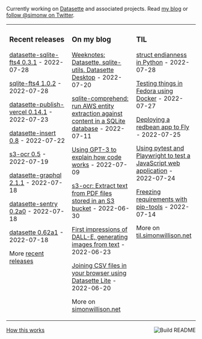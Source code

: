 Currently working on [Datasette](https://datasette.io/) and associated projects. Read [my blog](https://simonwillison.net/) or [follow @simonw on Twitter](https://twitter.com/simonw).

<table><tr><td valign="top" width="33%">

### Recent releases
<!-- recent_releases starts -->
[datasette-sqlite-fts4 0.3.1](https://github.com/simonw/datasette-sqlite-fts4/releases/tag/0.3.1) - 2022-07-28

[sqlite-fts4 1.0.2](https://github.com/simonw/sqlite-fts4/releases/tag/1.0.2) - 2022-07-28

[datasette-publish-vercel 0.14.1](https://github.com/simonw/datasette-publish-vercel/releases/tag/0.14.1) - 2022-07-23

[datasette-insert 0.8](https://github.com/simonw/datasette-insert/releases/tag/0.8) - 2022-07-22

[s3-ocr 0.5](https://github.com/simonw/s3-ocr/releases/tag/0.5) - 2022-07-19

[datasette-graphql 2.1.1](https://github.com/simonw/datasette-graphql/releases/tag/2.1.1) - 2022-07-18

[datasette-sentry 0.2a0](https://github.com/simonw/datasette-sentry/releases/tag/0.2a0) - 2022-07-18

[datasette 0.62a1](https://github.com/simonw/datasette/releases/tag/0.62a1) - 2022-07-18
<!-- recent_releases ends -->
More [recent releases](https://github.com/simonw/simonw/blob/main/releases.md)
</td><td valign="top" width="34%">

### On my blog
<!-- blog starts -->
[Weeknotes: Datasette, sqlite-utils, Datasette Desktop](http://simonwillison.net/2022/Jul/20/weeknotes/) - 2022-07-20

[sqlite-comprehend: run AWS entity extraction against content in a SQLite database](http://simonwillison.net/2022/Jul/11/sqlite-comprehend/) - 2022-07-11

[Using GPT-3 to explain how code works](http://simonwillison.net/2022/Jul/9/gpt-3-explain-code/) - 2022-07-09

[s3-ocr: Extract text from PDF files stored in an S3 bucket](http://simonwillison.net/2022/Jun/30/s3-ocr/) - 2022-06-30

[First impressions of DALL-E, generating images from text](http://simonwillison.net/2022/Jun/23/dall-e/) - 2022-06-23

[Joining CSV files in your browser using Datasette Lite](http://simonwillison.net/2022/Jun/20/datasette-lite-csvs/) - 2022-06-20
<!-- blog ends -->
More on [simonwillison.net](https://simonwillison.net/)
</td><td valign="top" width="33%">

### TIL
<!-- tils starts -->
[struct endianness in Python](https://til.simonwillison.net/python/struct-endianness) - 2022-07-28

[Testing things in Fedora using Docker](https://til.simonwillison.net/docker/test-fedora-in-docker) - 2022-07-27

[Deploying a redbean app to Fly](https://til.simonwillison.net/fly/redbean-on-fly) - 2022-07-25

[Using pytest and Playwright to test a JavaScript web application](https://til.simonwillison.net/pytest/playwright-pytest) - 2022-07-24

[Freezing requirements with pip-tools](https://til.simonwillison.net/python/pip-tools) - 2022-07-14
<!-- tils ends -->
More on [til.simonwillison.net](https://til.simonwillison.net/)
</td></tr></table>

<a href="https://github.com/simonw/simonw/actions"><img src="https://github.com/simonw/simonw/workflows/Build%20README/badge.svg" align="right" alt="Build README"></a> <a href="https://simonwillison.net/2020/Jul/10/self-updating-profile-readme/">How this works</a>
